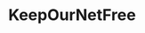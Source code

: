 ---
title: KeepOurNetFree
crosslinks:
- autotldr
- technology
- netneutrality
- privacy
- pics
- MarchForNetNeutrality
- u_imguralbumbot
- politics
- darknetplan
- dataisbeautiful
- The_Donald
- BlueMidterm2018
- youtubot
- youtubefactsbot
- HighQualityGifs
- MarchAgainstTrump
- neoliberal
- punchablefaces
- tmsbmeta
- esist
---